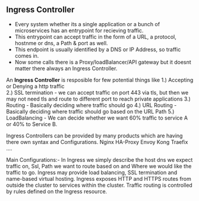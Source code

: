 ## Ingress Controller
* Every system whether its a single application or a bunch of microservices has an entrypoint for recieving traffic.
* This entrypoint can accept traffic in the form of a URL, a protocol, hostnme or dns, a Path & port as well. 
* This endpoint is usually identified by a DNS or IP Address, so traffic comes in. 
* Now some calls there is a Proxy/loadBalancer/API gateway but it doesnt matter there always an Ingress Controller.

An **Ingress Controller** is resposible for few potential things like 
1.) Accepting or Denying a http traffic  
2.) SSL termination - we can accept traffic on port 443 via tls, but then we may not need tls and route to different port to reach private applications
3.)	Routing  - Basically deciding where traffic should go
4.)	URL Routing - Basically deciding where traffic should go based on the URL Path
5.) LoadBalancing - We can decide whether we want 60% traffic to service A or 40% to Service B.

Ingress Controllers can be provided by many products which are having there own syntax and Configurations.
Nginx
HA-Proxy
Envoy
Kong
Traefix ....


Main Configurations:- In Ingress we simply describe the host dns we expect traffic on, Ssl, Path we want to route based on and Where we would like the traffic to go.
Ingress may provide load balancing, SSL termination and name-based virtual hosting.
Ingress exposes HTTP and HTTPS routes from outside the cluster to services within the cluster. Traffic routing is controlled by rules defined on the Ingress resource.

